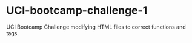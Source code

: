 # UCI-bootcamp-challenge-1
UCI Bootcamp Challenge modifying HTML files to correct functions and tags. 
